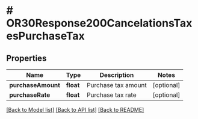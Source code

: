 # # OR30Response200CancelationsTaxesPurchaseTax

## Properties

Name | Type | Description | Notes
------------ | ------------- | ------------- | -------------
**purchaseAmount** | **float** | Purchase tax amount | [optional]
**purchaseRate** | **float** | Purchase tax rate | [optional]

[[Back to Model list]](../../README.md#models) [[Back to API list]](../../README.md#endpoints) [[Back to README]](../../README.md)
